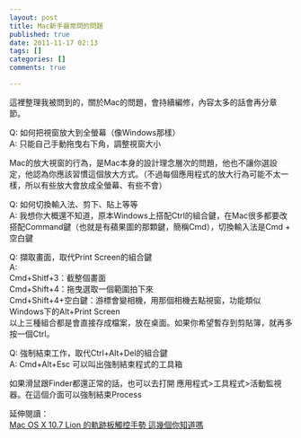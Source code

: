 ```yaml
---
layout: post
title: Mac新手最常問的問題
published: true
date: 2011-11-17 02:13
tags: []
categories: []
comments: true

---
```



這裡整理我被問到的，關於Mac的問題，會持續編修，內容太多的話會再分章節。  
  
  
Q: 如何把視窗放大到全螢幕（像Windows那樣）  
A: 只能自己手動拖曳右下角，調整視窗大小  
  
Mac的放大視窗的行為，是Mac本身的設計理念層次的問題，他也不讓你選設定，他認為你應該習慣這個放大方式。（不過每個應用程式的放大行為可能不太一樣，所以有些放大會放成全螢幕、有些不會）  
  
  
Q: 如何切換輸入法、剪下、貼上等等  
A: 我想你大概還不知道，原本Windows上搭配Ctrl的組合鍵，在Mac很多都要改搭配Command鍵（也就是有蘋果圖的那顆鍵，簡稱Cmd），切換輸入法是Cmd + 空白鍵  
  
  
Q: 擷取畫面，取代Print Screen的組合鍵  
A:  
Cmd+Shitf+3：截整個畫面  
Cmd+Shift+4：拖曳選取一個範圍拍下來  
Cmd+Shift+4+空白鍵：游標會變相機，用那個相機去點視窗，功能類似Windows下的Alt+Print Screen  
以上三種組合都是會直接存成檔案，放在桌面。如果你希望暫存到剪貼簿，就再多按一個Ctrl。  
  
  
Q: 強制結束工作，取代Ctrl+Alt+Del的組合鍵  
A: Cmd+Alt+Esc 可以叫出強制結束程式的工具箱  
  
如果滑鼠跟Finder都還正常的話，也可以去打開 應用程式>工具程式>活動監視器。在這個介面可以強制結束Process  
  
  
延伸閱讀：  
[Mac OS X 10.7 Lion 的軌跡板觸控手勢 這幾個你知道嗎][1]



[1]: http://littlebmix.blogspot.com/2011/09/macbook-with-mac-os-x-107-lion.html